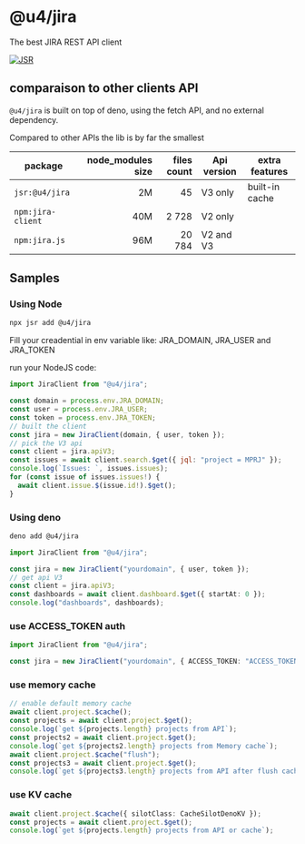 # @u4/jira

The best JIRA REST API client

[![JSR](https://jsr.io/badges/@u4/jira)](https://jsr.io/@u4/jira)

## comparaison to other clients API

`@u4/jira` is built on top of deno, using the fetch API, and no external
dependency.

Compared to other APIs the lib is by far the smallest

| package           | node_modules size | files count | Api version | extra features |
| ----------------- | ----------------: | ----------: | ----------- | -------------- |
| `jsr:@u4/jira`    |                2M |          45 | V3 only     | built-in cache |
| `npm:jira-client` |               40M |       2 728 | V2 only     |                |
| `npm:jira.js`     |               96M |      20 784 | V2 and V3   |                |

## Samples

### Using Node

```bash
npx jsr add @u4/jira
```

Fill your creadential in env variable like: JRA_DOMAIN, JRA_USER and JRA_TOKEN

run your NodeJS code:

```js
import JiraClient from "@u4/jira";

const domain = process.env.JRA_DOMAIN;
const user = process.env.JRA_USER;
const token = process.env.JRA_TOKEN;
// built the client
const jira = new JiraClient(domain, { user, token });
// pick the V3 api
const client = jira.apiV3;
const issues = await client.search.$get({ jql: "project = MPRJ" });
console.log(`Issues: `, issues.issues);
for (const issue of issues.issues!) {
  await client.issue.$(issue.id!).$get();
}
```

### Using deno

```bash
deno add @u4/jira
```

```ts
import JiraClient from "@u4/jira";

const jira = new JiraClient("yourdomain", { user, token });
// get api V3
const client = jira.apiV3;
const dashboards = await client.dashboard.$get({ startAt: 0 });
console.log("dashboards", dashboards);
```

### use ACCESS_TOKEN auth

```ts
import JiraClient from "@u4/jira";

const jira = new JiraClient("yourdomain", { ACCESS_TOKEN: "ACCESS_TOKEN" });
```

### use memory cache

```ts
// enable default memory cache
await client.project.$cache();
const projects = await client.project.$get();
console.log(`get ${projects.length} projects from API`);
const projects2 = await client.project.$get();
console.log(`get ${projects2.length} projects from Memory cache`);
await client.project.$cache("flush");
const projects3 = await client.project.$get();
console.log(`get ${projects3.length} projects from API after flush cache`);
```

### use KV cache

```ts
await client.project.$cache({ silotClass: CacheSilotDenoKV });
const projects = await client.project.$get();
console.log(`get ${projects.length} projects from API or cache`);
```
